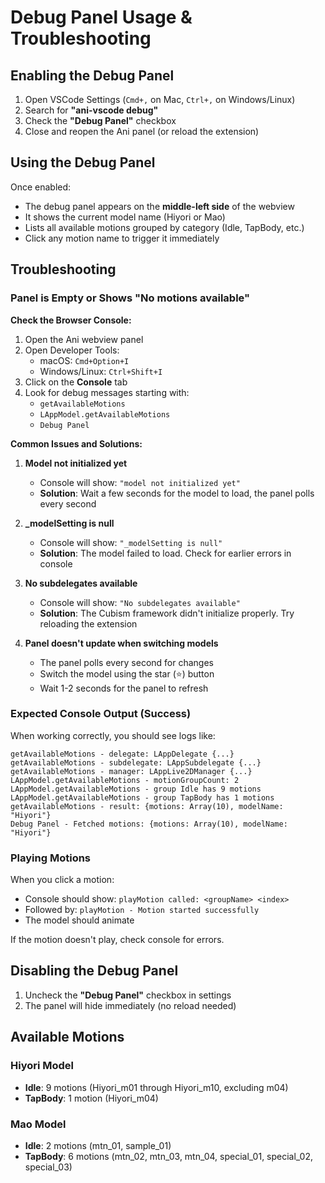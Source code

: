 # Debug Panel Usage & Troubleshooting

## Enabling the Debug Panel

1. Open VSCode Settings (`Cmd+,` on Mac, `Ctrl+,` on Windows/Linux)
2. Search for **"ani-vscode debug"**
3. Check the **"Debug Panel"** checkbox
4. Close and reopen the Ani panel (or reload the extension)

## Using the Debug Panel

Once enabled:
- The debug panel appears on the **middle-left side** of the webview
- It shows the current model name (Hiyori or Mao)
- Lists all available motions grouped by category (Idle, TapBody, etc.)
- Click any motion name to trigger it immediately

## Troubleshooting

### Panel is Empty or Shows "No motions available"

**Check the Browser Console:**
1. Open the Ani webview panel
2. Open Developer Tools:
   - macOS: `Cmd+Option+I`
   - Windows/Linux: `Ctrl+Shift+I`
3. Click on the **Console** tab
4. Look for debug messages starting with:
   - `getAvailableMotions`
   - `LAppModel.getAvailableMotions`
   - `Debug Panel`

**Common Issues and Solutions:**

1. **Model not initialized yet**
   - Console will show: `"model not initialized yet"`
   - **Solution**: Wait a few seconds for the model to load, the panel polls every second

2. **_modelSetting is null**
   - Console will show: `"_modelSetting is null"`
   - **Solution**: The model failed to load. Check for earlier errors in console

3. **No subdelegates available**
   - Console will show: `"No subdelegates available"`
   - **Solution**: The Cubism framework didn't initialize properly. Try reloading the extension

4. **Panel doesn't update when switching models**
   - The panel polls every second for changes
   - Switch the model using the star (⭐) button
   - Wait 1-2 seconds for the panel to refresh

### Expected Console Output (Success)

When working correctly, you should see logs like:
```
getAvailableMotions - delegate: LAppDelegate {...}
getAvailableMotions - subdelegate: LAppSubdelegate {...}
getAvailableMotions - manager: LAppLive2DManager {...}
LAppModel.getAvailableMotions - motionGroupCount: 2
LAppModel.getAvailableMotions - group Idle has 9 motions
LAppModel.getAvailableMotions - group TapBody has 1 motions
getAvailableMotions - result: {motions: Array(10), modelName: "Hiyori"}
Debug Panel - Fetched motions: {motions: Array(10), modelName: "Hiyori"}
```

### Playing Motions

When you click a motion:
- Console should show: `playMotion called: <groupName> <index>`
- Followed by: `playMotion - Motion started successfully`
- The model should animate

If the motion doesn't play, check console for errors.

## Disabling the Debug Panel

1. Uncheck the **"Debug Panel"** checkbox in settings
2. The panel will hide immediately (no reload needed)

## Available Motions

### Hiyori Model
- **Idle**: 9 motions (Hiyori_m01 through Hiyori_m10, excluding m04)
- **TapBody**: 1 motion (Hiyori_m04)

### Mao Model
- **Idle**: 2 motions (mtn_01, sample_01)
- **TapBody**: 6 motions (mtn_02, mtn_03, mtn_04, special_01, special_02, special_03)


